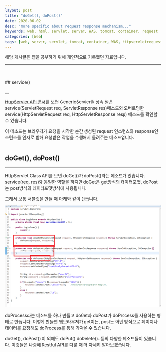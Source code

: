 ```yaml
---
layout: post
title: "doGet(), doPost()"
date: 2020-06-02
desc: "more specific about request response mechanism..."
keywords: web, html, servlet, server, WAS, tomcat, container, request
categories: [Web]
tags: [web, server, servlet, tomcat, container, WAS, httpservletrequest, httpservletresponse, doget, dopost, service]
---
```

해당 게시글은 웹을 공부하기 위해 개인적으로 기록했던 자료입니다.
___
<br>
<br>
## service()

__

[HttpServlet API 문서](http://tomcat.apache.org/tomcat-8.5-doc/servletapi/index.html)를 보면 GenericServlet을 상속 받은 service(ServletRequest req, ServletResponse res)메소드와 오버로딩한 	service(HttpServletRequest req, HttpServletResponse resp) 메소드를 확인할 수 있습니다. 

이 메소드는 브라우저가 요청을 시작한 순간 생성된 request 인스턴스와 response인스턴스를 인자로 받아 요청받은 작업을 수행해서 돌려주는 메소드입니다. 
<br>
<br>

## doGet(), doPost()

___

HttpServlet Class API를 보면 doGet()가 doPost()라는 메소드가 있습니다. service(req, res)와 동일한 역할을 하지만 doGet은 get방식의 데이터포맷, doPost는 post방식의 데이터포맷방식에 사용됩니다. 

그래서 보통 서블릿을 만들 때 아래와 같이 만듭니다. 

![29doGetdoPost](/static/assets/img/blog/web/01MakeSimpleServlet/29doGetdoPost.png)

doProcess라는 메소드를 하나 만들고 doGet과 doPost가 doProcess를 사용하는 형태로 만듭니다. 이렇게 만들면 웹브라우저가 get이든, post든 어떤 방식으로 페이지나 데이터를 요청해도 doProcess를 통해 가져올 수 있습니다.

doGet(), doPost() 이 외에도 doPut() doDelete()..등의 다양한 메소드들이 있습니다. 이것들은 나중에 Restful API를 다룰 때 더 자세히 알아보겠습니다. 
